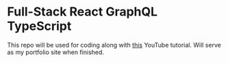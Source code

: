 # Full-Stack React GraphQL TypeScript

This repo will be used for coding along with [this](https://www.youtube.com/watch?v=I6ypD7qv3Z8&list=WL&index=1) YouTube tutorial. Will serve as my portfolio site when finished. 